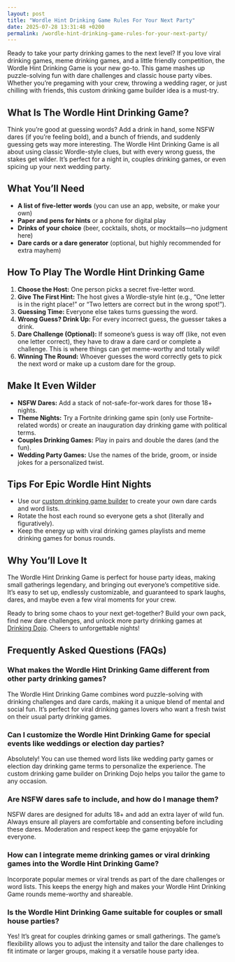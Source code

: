 ```yaml
---
layout: post
title: "Wordle Hint Drinking Game Rules For Your Next Party"
date: 2025-07-28 13:31:48 +0200
permalink: /wordle-hint-drinking-game-rules-for-your-next-party/
---
```

Ready to take your party drinking games to the next level? If you love viral drinking games, meme drinking games, and a little friendly competition, the Wordle Hint Drinking Game is your new go-to. This game mashes up puzzle-solving fun with dare challenges and classic house party vibes. Whether you’re pregaming with your crew, throwing a wedding rager, or just chilling with friends, this custom drinking game builder idea is a must-try.

## What Is The Wordle Hint Drinking Game?

Think you’re good at guessing words? Add a drink in hand, some NSFW dares (if you’re feeling bold), and a bunch of friends, and suddenly guessing gets way more interesting. The Wordle Hint Drinking Game is all about using classic Wordle-style clues, but with every wrong guess, the stakes get wilder. It’s perfect for a night in, couples drinking games, or even spicing up your next wedding party.

## What You’ll Need

- **A list of five-letter words** (you can use an app, website, or make your own)
- **Paper and pens for hints** or a phone for digital play
- **Drinks of your choice** (beer, cocktails, shots, or mocktails—no judgment here)
- **Dare cards or a dare generator** (optional, but highly recommended for extra mayhem)

## How To Play The Wordle Hint Drinking Game

1. **Choose the Host:** One person picks a secret five-letter word.
2. **Give The First Hint:** The host gives a Wordle-style hint (e.g., “One letter is in the right place!” or “Two letters are correct but in the wrong spot!”).
3. **Guessing Time:** Everyone else takes turns guessing the word.
4. **Wrong Guess? Drink Up:** For every incorrect guess, the guesser takes a drink.
5. **Dare Challenge (Optional):** If someone’s guess is way off (like, not even one letter correct), they have to draw a dare card or complete a challenge. This is where things can get meme-worthy and totally wild!
6. **Winning The Round:** Whoever guesses the word correctly gets to pick the next word or make up a custom dare for the group.

## Make It Even Wilder

- **NSFW Dares:** Add a stack of not-safe-for-work dares for those 18+ nights.
- **Theme Nights:** Try a Fortnite drinking game spin (only use Fortnite-related words) or create an inauguration day drinking game with political terms.
- **Couples Drinking Games:** Play in pairs and double the dares (and the fun).
- **Wedding Party Games:** Use the names of the bride, groom, or inside jokes for a personalized twist.

## Tips For Epic Wordle Hint Nights

- Use our [custom drinking game builder](https://drinkingdojo.com) to create your own dare cards and word lists.
- Rotate the host each round so everyone gets a shot (literally and figuratively).
- Keep the energy up with viral drinking games playlists and meme drinking games for bonus rounds.

## Why You’ll Love It

The Wordle Hint Drinking Game is perfect for house party ideas, making small gatherings legendary, and bringing out everyone’s competitive side. It’s easy to set up, endlessly customizable, and guaranteed to spark laughs, dares, and maybe even a few viral moments for your crew.

Ready to bring some chaos to your next get-together? Build your own pack, find new dare challenges, and unlock more party drinking games at [Drinking Dojo](https://drinkingdojo.com). Cheers to unforgettable nights!

## Frequently Asked Questions (FAQs)

### What makes the Wordle Hint Drinking Game different from other party drinking games?

The Wordle Hint Drinking Game combines word puzzle-solving with drinking challenges and dare cards, making it a unique blend of mental and social fun. It’s perfect for viral drinking games lovers who want a fresh twist on their usual party drinking games.

### Can I customize the Wordle Hint Drinking Game for special events like weddings or election day parties?

Absolutely! You can use themed word lists like wedding party games or election day drinking game terms to personalize the experience. The custom drinking game builder on Drinking Dojo helps you tailor the game to any occasion.

### Are NSFW dares safe to include, and how do I manage them?

NSFW dares are designed for adults 18+ and add an extra layer of wild fun. Always ensure all players are comfortable and consenting before including these dares. Moderation and respect keep the game enjoyable for everyone.

### How can I integrate meme drinking games or viral drinking games into the Wordle Hint Drinking Game?

Incorporate popular memes or viral trends as part of the dare challenges or word lists. This keeps the energy high and makes your Wordle Hint Drinking Game rounds meme-worthy and shareable.

### Is the Wordle Hint Drinking Game suitable for couples or small house parties?

Yes! It’s great for couples drinking games or small gatherings. The game’s flexibility allows you to adjust the intensity and tailor the dare challenges to fit intimate or larger groups, making it a versatile house party idea.

<script type="application/ld+json">
{
  "@context": "https://schema.org",
  "@type": "BlogPosting",
  "headline": "Wordle Hint Drinking Game Rules For Your Next Party",
  "description": "Learn how to play the Wordle Hint Drinking Game, a unique blend of viral and meme drinking games with dare challenges perfect for parties, weddings, and small gatherings.",
  "author": {
    "@type": "Person",
    "name": "Drinking Dojo"
  },
  "publisher": {
    "@type": "Person",
    "name": "Drinking Dojo"
  },
  "mainEntityOfPage": {
    "@type": "WebPage",
    "@id": "https://drinkingdojo.com/blog/wordle-hint-drinking-game-rules"
  },
  "datePublished": "2024-06-01",
  "dateModified": "2024-06-01",
  "keywords": "drinking games, party drinking games, custom drinking game builder, dare challenges, viral drinking games, meme drinking games, fortnite drinking game, inauguration day drinking game, NSFW dares, election day drinking game, wedding party games, couples drinking games, house party ideas, drinking challenges",
  "inLanguage": "en-US"
}
</script>

<script type="application/ld+json">
{
  "@context": "https://schema.org",
  "@type": "FAQPage",
  "mainEntity": [
    {
      "@type": "Question",
      "name": "What makes the Wordle Hint Drinking Game different from other party drinking games?",
      "acceptedAnswer": {
        "@type": "Answer",
        "text": "The Wordle Hint Drinking Game combines word puzzle-solving with drinking challenges and dare cards, making it a unique blend of mental and social fun. It’s perfect for viral drinking games lovers who want a fresh twist on their usual party drinking games."
      }
    },
    {
      "@type": "Question",
      "name": "Can I customize the Wordle Hint Drinking Game for special events like weddings or election day parties?",
      "acceptedAnswer": {
        "@type": "Answer",
        "text": "Absolutely! You can use themed word lists like wedding party games or election day drinking game terms to personalize the experience. The custom drinking game builder on Drinking Dojo helps you tailor the game to any occasion."
      }
    },
    {
      "@type": "Question",
      "name": "Are NSFW dares safe to include, and how do I manage them?",
      "acceptedAnswer": {
        "@type": "Answer",
        "text": "NSFW dares are designed for adults 18+ and add an extra layer of wild fun. Always ensure all players are comfortable and consenting before including these dares. Moderation and respect keep the game enjoyable for everyone."
      }
    },
    {
      "@type": "Question",
      "name": "How can I integrate meme drinking games or viral drinking games into the Wordle Hint Drinking Game?",
      "acceptedAnswer": {
        "@type": "Answer",
        "text": "Incorporate popular memes or viral trends as part of the dare challenges or word lists. This keeps the energy high and makes your Wordle Hint Drinking Game rounds meme-worthy and shareable."
      }
    },
    {
      "@type": "Question",
      "name": "Is the Wordle Hint Drinking Game suitable for couples or small house parties?",
      "acceptedAnswer": {
        "@type": "Answer",
        "text": "Yes! It’s great for couples drinking games or small gatherings. The game’s flexibility allows you to adjust the intensity and tailor the dare challenges to fit intimate or larger groups, making it a versatile house party idea."
      }
    }
  ]
}
</script>